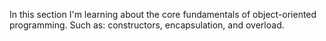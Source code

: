 In this section I'm learning about the core fundamentals of object-oriented programming. Such as: constructors, encapsulation, and overload.

